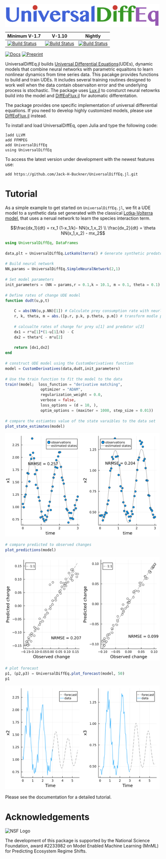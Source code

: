 <img alt="Package logo" width = "500px" src="README images/Package_logo.png" />


| Minimum V-1.7 | V-1.10 | Nightly |
|-----------------|---------------------|-------------------------|
| [![Build Status](https://github.com/jarroyoe/UniversalDiffEq.jl/actions/workflows/CI-V1-7.yml/badge.svg)](https://github.com/jarroyoe/UniversalDiffEq.jl/actions/workflows/CI-V1-7.yml) | [![Build Status](https://github.com/jarroyoe/UniversalDiffEq.jl/actions/workflows/CI-V1-10.yml/badge.svg)](https://github.com/jarroyoe/UniversalDiffEq.jl/actions/workflows/CI-V1-10.yml)| [![Build Status](https://github.com/jarroyoe/UniversalDiffEq.jl/actions/workflows/CI-Nightly.yml/badge.svg)](https://github.com/jarroyoe/UniversalDiffEq.jl/actions/workflows/CI-Nightly.yml)|


[![Docs](https://img.shields.io/badge/docs-dev-blue)](https://jack-h-buckner.github.io/UniversalDiffEq.jl/dev/)
[![Preprint](https://img.shields.io/badge/preprint-arXiv-red)](https://arxiv.org/abs/2410.09233)

UniversalDiffEq.jl builds [Universal Differential Equations](https://arxiv.org/abs/2001.04385)(UDEs), dynamic models that combine neural networks with parametric equaitons to learn nonlinear dynamics from time series data. This pacakge provides functions to build and train UDEs. It includes several training routines designed to work well when the data contain observaiton error and the underlying process is stochastic. The  package uses [Lux.jl](https://lux.csail.mit.edu/stable/) to consturct neural netowrks build into the model and [DiffEqFlux.jl](https://github.com/SciML/DiffEqFlux.jl) for automatic differentation. 

The package provides one specific implementation of universal differential equations. If you need to develop highly customized models, please use [DiffEqFlux.jl](https://github.com/SciML/DiffEqFlux.jl) instead.

To install and load UniversalDiffEq, open Julia and type the following code:

```
]add LLVM
add FFMPEG
add UniversalDiffEq
using UniversalDiffEq
```

To access the latest version under development with the newest features use:

```
add https://github.com/Jack-H-Buckner/UniversalDiffEq.jl.git
```

# Tutorial
As a simple example to get started on `UniversalDiffEq.jl`, we fit a UDE model to a synthetic data set generated with the classical [Lotka-Volterra model](https://en.wikipedia.org/wiki/Lotka%E2%80%93Volterra_equations), that uses a nerual network to learn the species interaction term. 

```math
\frac{dx_1}{dt} = rx_1 (1-x_1/k)- NN(x_1,x_2) \\

\frac{dx_2}{dt} = \theta NN(x_1,x_2) - mx_2
```

```julia
using UniversalDiffEq, DataFrames

data,plt = UniversalDiffEq.LotkaVolterra() # Generate synthetic predator prey data

# Build neural network 
NN,params = UniversalDiffEq.SimpleNeuralNetwork(2,1)

# Set model parameters 
init_parameters = (NN = params,r = 0.1,k = 10.1, m = 0.1, theta = 0.1)

# Define rates of change UDE model 
function dudt(u,p,t)

    C = abs(NN(u,p.NN)[1]) # Calculate prey consumption rate with neurla network 
    r, k, theta, m = abs.([p.r, p.k, p.theta, p.m]) # transform modle parameters to get positve values

    # calcualte rates of change for prey u[1] and predator u[2]  
    dx1 = r*u[1]*(1-u[1]/k) - C
    dx2 = theta*C - m*u[2]

    return [dx1,dx2]
end

# construct UDE model using the CustomDerivatives function 
model = CustomDerivatives(data,dudt,init_parameters)

# Use the train function to fit the model to the data
train!(model;  loss_function = "derivative matching", 
                optimizer = "ADAM",
                regularization_weight = 0.0, 
                verbose = false,
                loss_options = (d = 10, ),
                optim_options = (maxiter = 1000, step_size = 0.01))

# compare the estiamtes value of the state varaibles to the data set
plot_state_estimates(model)
```

<img alt="Lotka-Volterra Predictions" width = "500px" src="README images/state_plot.png" />

```julia
# compare predicted to observed changes 
plot_predictions(model)
```
<img alt="Lotka-Volterra States" width = "500px" src="README images/predictions_plot.png" />

```julia
# plot forecast 
p1, (p2,p3) = UniversalDiffEq.plot_forecast(model, 50)
p1
```
<img alt="Lotka-Volterra States" width = "500px" src="README images/forecast_plot.png" />

Please see the documentation for a detailed tutorial.

# Acknowledgements
<img alt="NSF Logo" width="200px" src="README images/NSF_logo.png" />

The development of this package is supported by the National Science Foundation, award \#2233982 on Model Enabled Machine Learning (MnML) for Predicting Ecosystem Regime Shifts.
